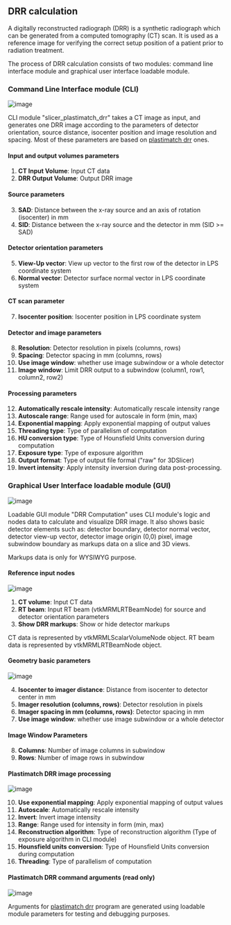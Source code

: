 ## DRR calculation 

A digitally reconstructed radiograph (DRR) is a synthetic radiograph which 
can be generated from a computed tomography (CT) scan. It is used as a reference 
image for verifying the correct setup position of a patient prior to radiation treatment.

The process of DRR calculation consists of two modules: command line interface module and 
graphical user interface loadable module.

### Command Line Interface module (CLI)

![image](https://user-images.githubusercontent.com/3785912/96350796-25ddf300-10c0-11eb-9389-3ea0068616c3.png)

CLI module "slicer_plastimatch_drr" takes a CT image as input, and generates one 
DRR image according to the parameters of detector orientation, source distance,
isocenter position and image resolution and spacing. Most of these parameters are 
based on [plastimatch drr](http://www.plastimatch.org/drr.html) ones.

#### Input and output volumes parameters
1. **CT Input Volume**: Input CT data
2. **DRR Output Volume**: Output DRR image

#### Source parameters
3. **SAD**: Distance between the x-ray source and an axis of rotation (isocenter) in mm
4. **SID**: Distance between the x-ray source and the detector in mm (SID >= SAD)

#### Detector orientation parameters
5. **View-Up vector**: View up vector to the first row of the detector in LPS coordinate system
6. **Normal vector**: Detector surface normal vector in LPS coordinate system

#### CT scan parameter
7. **Isocenter position**: Isocenter position in LPS coordinate system

#### Detector and image parameters
8. **Resolution**: Detector resolution in pixels (columns, rows)
9. **Spacing**: Detector spacing in mm (columns, rows)
10. **Use image window**: whether use image subwindow or a whole detector
11. **Image window**: Limit DRR output to a subwindow (column1, row1, column2, row2)

#### Processing parameters
12. **Automatically rescale intensity**: Automatically rescale intensity range
13. **Autoscale range**: Range used for autoscale in form (min, max)
14. **Exponential mapping**: Apply exponential mapping of output values
15. **Threading type**: Type of parallelism of computation
16. **HU conversion type**: Type of Hounsfield Units conversion during computation
17. **Exposure type**: Type of exposure algorithm
18. **Output format**: Type of output file formal ("raw" for 3DSlicer)
19. **Invert intensity**: Apply intensity inversion during data post-processing.

### Graphical User Interface loadable module (GUI)

![image](https://user-images.githubusercontent.com/3785912/97528819-a6093000-19bf-11eb-969b-3eaa38bf98c4.png)

Loadable GUI module "DRR Computation" uses CLI module's logic and nodes data to calculate
and visualize DRR image. It also shows basic detector elements such as: detector boundary,
detector normal vector, detector view-up vector, detector image origin (0,0) pixel,
image subwindow boundary as markups data on a slice and 3D views.

Markups data is only for WYSIWYG purpose.

#### Reference input nodes

![image](https://user-images.githubusercontent.com/3785912/96576548-01aa2e00-12db-11eb-9a4a-6ed445d6fc4f.png)

1. **CT volume**: Input CT data
2. **RT beam**: Input RT beam (vtkMRMLRTBeamNode) for source and detector orientation parameters
3. **Show DRR markups**: Show or hide detector markups

CT data is represented by vtkMRMLScalarVolumeNode object. RT beam data is
represented by vtkMRMLRTBeamNode object.

#### Geometry basic parameters

![image](https://user-images.githubusercontent.com/3785912/96576643-23a3b080-12db-11eb-85c0-187d364a2e33.png)

4. **Isocenter to imager distance**: Distance from isocenter to detector center in mm
5. **Imager resolution (columns, rows)**: Detector resolution in pixels
6. **Imager spacing in mm (columns, rows)**: Detector spacing in mm
7. **Use image window**:  whether use image subwindow or a whole detector

#### Image Window Parameters
8. **Columns**: Number of image columns in subwindow 
9. **Rows**: Number of image rows in subwindow


#### Plastimatch DRR image processing

![image](https://user-images.githubusercontent.com/3785912/97527533-99cfa380-19bc-11eb-8875-42598847f246.png)

10. **Use exponential mapping**: Apply exponential mapping of output values
11. **Autoscale**: Automatically rescale intensity
12. **Invert**: Invert image intensity
13. **Range**: Range used for intensity in form (min, max)
14. **Reconstruction algorithm**: Type of reconstruction algorithm (Type of exposure algorithm in CLI module)
15. **Hounsfield units conversion**: Type of Hounsfield Units conversion during computation
16. **Threading**: Type of parallelism of computation

#### Plastimatch DRR command arguments (read only)

![image](https://user-images.githubusercontent.com/3785912/96576928-8c8b2880-12db-11eb-875e-a06df31fd792.png)

Arguments for [plastimatch drr](http://www.plastimatch.org/drr.html) program are generated using loadable module parameters
for testing and debugging purposes.
